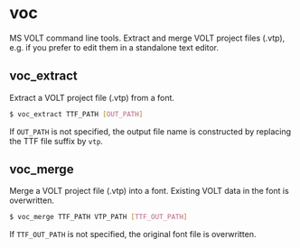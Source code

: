 # voc

MS VOLT command line tools. Extract and merge VOLT project files (.vtp), e.g. if you prefer to edit them in a standalone text editor.


## voc_extract

Extract a VOLT project file (.vtp) from a font.

```bash
$ voc_extract TTF_PATH [OUT_PATH]
```

If `OUT_PATH` is not specified, the output file name is constructed by replacing the TTF file suffix by `vtp`.


## voc_merge

Merge a VOLT project file (.vtp) into a font. Existing VOLT data in the font is overwritten.

```bash
$ voc_merge TTF_PATH VTP_PATH [TTF_OUT_PATH]
```

If `TTF_OUT_PATH` is not specified, the original font file is overwritten.
